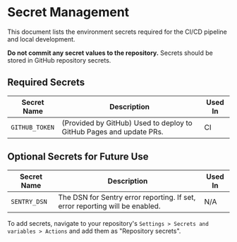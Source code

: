 # Secret Management

This document lists the environment secrets required for the CI/CD pipeline and local development.

**Do not commit any secret values to the repository.** Secrets should be stored in GitHub repository secrets.

## Required Secrets

| Secret Name   | Description                                                                                             | Used In |
|---------------|---------------------------------------------------------------------------------------------------------|---------|
| `GITHUB_TOKEN`| (Provided by GitHub) Used to deploy to GitHub Pages and update PRs.                                     | CI      |

## Optional Secrets for Future Use

| Secret Name   | Description                                                              | Used In |
|---------------|--------------------------------------------------------------------------|---------|
| `SENTRY_DSN`  | The DSN for Sentry error reporting. If set, error reporting will be enabled. | N/A     |

To add secrets, navigate to your repository's `Settings > Secrets and variables > Actions` and add them as "Repository secrets".
